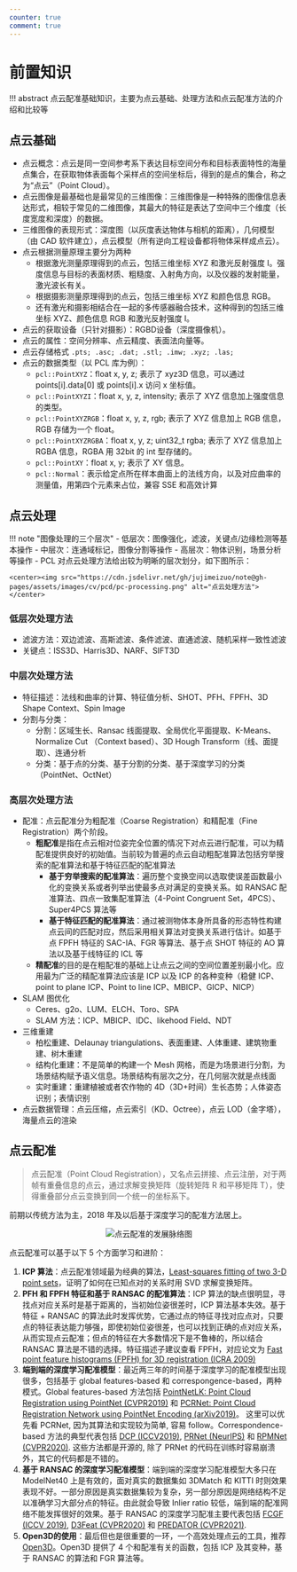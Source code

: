 ```yaml
---
counter: true
comment: true
---
```


# 前置知识

!!! abstract
    点云配准基础知识，主要为点云基础、处理方法和点云配准方法的介绍和比较等


## 点云基础

- 点云概念：点云是同一空间参考系下表达目标空间分布和目标表面特性的海量点集合，在获取物体表面每个采样点的空间坐标后，得到的是点的集合，称之为“点云”（Point Cloud）。
- 点云图像是最基础也是最常见的三维图像：三维图像是一种特殊的图像信息表达形式，相较于常见的二维图像，其最大的特征是表达了空间中三个维度（长度宽度和深度）的数据。
- 三维图像的表现形式：深度图（以灰度表达物体与相机的距离），几何模型（由 CAD 软件建立），点云模型（所有逆向工程设备都将物体采样成点云）。
- 点云根据测量原理主要分为两种
    - 根据激光测量原理得到的点云，包括三维坐标 XYZ 和激光反射强度 I。强度信息与目标的表面材质、粗糙度、入射角方向，以及仪器的发射能量，激光波长有关。
    - 根据摄影测量原理得到的点云，包括三维坐标 XYZ 和颜色信息 RGB。
    - 还有激光和摄影相结合在一起的多传感器融合技术，这种得到的包括三维坐标 XYZ、颜色信息 RGB 和激光反射强度 I。
- 点云的获取设备（只针对摄影）：RGBD设备（深度摄像机）。
- 点云的属性：空间分辨率、点云精度、表面法向量等。
- 点云存储格式 `.pts; .asc; .dat; .stl; .imw; .xyz; .las;`
- 点云的数据类型（以 PCL 库为例）：
    - `pcl::PointXYZ`：float x, y, z; 表示了 xyz3D 信息，可以通过 points[i].data[0] 或 points[i].x 访问 x 坐标值。
    - `pcl::PointXYZI`：float x, y, z, intensity; 表示了 XYZ 信息加上强度信息的类型。
    - `pcl::PointXYZRGB`：float x, y, z, rgb; 表示了 XYZ 信息加上 RGB 信息，RGB 存储为一个 float。
    - `pcl::PointXYZRGBA`：float x, y, z; uint32_t rgba; 表示了 XYZ 信息加上 RGBA 信息，RGBA 用 32bit 的 int 型存储的。
    - `pcl::PointXY`：float x, y; 表示了 XY 信息。
    - `pcl::Normal`：表示给定点所在样本曲面上的法线方向，以及对应曲率的测量值，用第四个元素来占位，兼容 SSE 和高效计算

## 点云处理

!!! note "图像处理的三个层次"
    - 低层次：图像强化，滤波，关键点/边缘检测等基本操作
    - 中层次：连通域标记，图像分割等操作
    - 高层次：物体识别，场景分析等操作
    - PCL 对点云处理方法给出较为明晰的层次划分，如下图所示：

    <center><img src="https://cdn.jsdelivr.net/gh/jujimeizuo/note@gh-pages/assets/images/cv/pcd/pc-processing.png" alt="点云处理方法"></center>

### 低层次处理方法

- 滤波方法：双边滤波、高斯滤波、条件滤波、直通滤波、随机采样一致性滤波
- 关键点：ISS3D、Harris3D、NARF、SIFT3D

### 中层次处理方法

- 特征描述：法线和曲率的计算、特征值分析、SHOT、PFH、FPFH、3D Shape Context、Spin Image
- 分割与分类：
    - 分割：区域生长、Ransac 线面提取、全局优化平面提取、K-Means、Normalize Cut （Context based）、3D Hough Transform（线、面提取）、连通分析
    - 分类：基于点的分类、基于分割的分类、基于深度学习的分类（PointNet、OctNet）

### 高层次处理方法

- 配准：点云配准分为粗配准（Coarse Registration）和精配准（Fine Registration）两个阶段。
    - **粗配准**是指在点云相对位姿完全位置的情况下对点云进行配准，可以为精配准提供良好的初始值。当前较为普遍的点云自动粗配准算法包括穷举搜索的配准算法和基于特征匹配的配准算法
        - **基于穷举搜索的配准算法**：遍历整个变换空间以选取使误差函数最小化的变换关系或者列举出使最多点对满足的变换关系。如 RANSAC 配准算法、四点一致集配准算法（4-Point Congruent Set，4PCS）、Super4PCS 算法等
        - **基于特征匹配的配准算法**：通过被测物体本身所具备的形态特性构建点云间的匹配对应，然后采用相关算法对变换关系进行估计。如基于点 FPFH 特征的 SAC-IA、FGR 等算法、基于点 SHOT 特征的 AO 算法以及基于线特征的 ICL 等
    - **精配准**的目的是在粗配准的基础上让点云之间的空间位置差别最小化。应用最为广泛的精配准算法应该是 ICP 以及 ICP 的各种变种（稳健 ICP、point to plane ICP、Point to line ICP、MBICP、GICP、NICP）
- SLAM 图优化
    - Ceres、g2o、LUM、ELCH、Toro、SPA
    - SLAM 方法：ICP、MBICP、IDC、likehood Field、NDT
- 三维重建
    - 柏松重建、Delaunay triangulations、表面重建、人体重建、建筑物重建、树木重建
    - 结构化重建：不是简单的构建一个 Mesh 网格，而是为场景进行分割，为场景结构赋予语义信息。场景结构有层次之分，在几何层次就是点线面
    - 实时重建：重建植被或者农作物的 4D（3D+时间）生长态势；人体姿态识别；表情识别
- 点云数据管理：点云压缩，点云索引（KD、Octree），点云 LOD（金字塔），海量点云的渲染


## 点云配准

> 点云配准（Point Cloud Registration），又名点云拼接、点云注册，对于两帧有重叠信息的点云，通过求解变换矩阵（旋转矩阵 R 和平移矩阵 T），使得重叠部分点云变换到同一个统一的坐标系下。

前期以传统方法为主，2018 年及以后基于深度学习的配准方法居上。

<center><img src="https://cdn.jsdelivr.net/gh/jujimeizuo/note@gh-pages/assets/images/cv/pcd/pcr-development-sequence.png" alt="点云配准的发展脉络图"></center>

点云配准可以基于以下 5 个方面学习和进阶：

1. **ICP 算法**：点云配准领域最为经典的算法，[Least-squares fitting of two 3-D point sets](https://www.researchgate.net/publication/224378053_Least-squares_fitting_of_two_3-D_point_sets_IEEE_T_Pattern_Anal)，证明了如何在已知点对的关系时用 SVD 求解变换矩阵。
2. **PFH 和 FPFH 特征和基于 RANSAC 的配准算法**：ICP 算法的缺点很明显，寻找点对应关系时是基于距离的，当初始位姿很差时，ICP 算法基本失效。基于特征 + RANSAC 的算法此时发挥优势，它通过点的特征寻找对应点对，只要点的特征表达能力够强，即使初始位姿很差，也可以找到正确的点对应关系，从而实现点云配准；但点的特征在大多数情况下是不鲁棒的，所以结合 RANSAC 算法是不错的选择。特征描述子建议查看 FPFH，对应论文为 [Fast point feature histograms (FPFH) for 3D registration (ICRA 2009)](https://www.cvl.iis.u-tokyo.ac.jp/class2016/2016w/papers/6.3DdataProcessing/Rusu_FPFH_ICRA2009.pdf)
3. **端到端的深度学习配准模型**：最近两三年的时间基于深度学习的配准模型出现很多，包括基于 global features-based 和 correspongence-based，两种模式。Global features-based 方法包括 [PointNetLK: Point Cloud Registration using PointNet (CVPR2019)](https://arxiv.org/pdf/1903.05711.pdf) 和 [PCRNet: Point Cloud Registration Network using PointNet Encoding (arXiv2019)](https://arxiv.org/pdf/1908.07906.pdf)。 这里可以优先看 PCRNet, 因为其算法和实现较为简单, 容易 follow。Correspondence-based 方法的典型代表包括 [DCP (ICCV2019)](https://arxiv.org/pdf/1905.03304.pdf), [PRNet (NeurIPS)](http://papers.nips.cc/paper/9085-prnet-self-supervised-learning-for-partial-to-partial-registration.pdf) 和 [RPMNet (CVPR2020)](https://arxiv.org/pdf/2003.13479.pdf). 这些方法都是开源的, 除了 PRNet 的代码在训练时容易崩溃外，其它的代码都是不错的。
4. **基于 RANSAC 的深度学习配准模型**：端到端的深度学习配准模型大多只在 ModelNet40 上是有效的，面对真实的数据集如 3DMatch 和 KITTI 时则效果表现不好。一部分原因是真实数据集较为复杂，另一部分原因是网络结构不足以准确学习大部分点的特征。由此就会导致 Inlier ratio 较低，端到端的配准网络不能发挥很好的效果。基于 RANSAC 的深度学习配准主要代表包括 [FCGF (ICCV 2019)](https://openaccess.thecvf.com/content_ICCV_2019/papers/Choy_Fully_Convolutional_Geometric_Features_ICCV_2019_paper.pdf), [D3Feat (CVPR2020)](https://arxiv.org/pdf/2003.03164.pdf) 和 [PREDATOR (CVPR2021)](https://arxiv.org/pdf/2011.13005.pdf).
5. **Open3D的使用**：最后但也是很重要的一环，一个高效处理点云的工具，推荐 [Open3D](http://www.open3d.org/docs/release/)。Open3D 提供了 4 个和配准有关的函数，包括 ICP 及其变种，基于 RANSAC 的算法和 FGR 算法等。